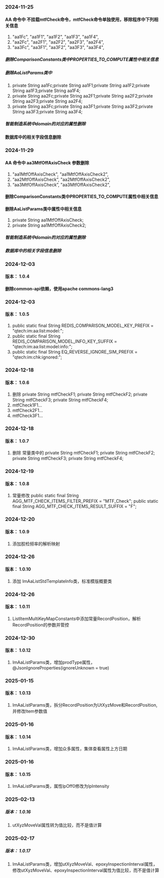### 2024-11-25
#### AA 命令中 不挂载mtfCheck命令，mtfCheck命令单独使用，移除程序中下列相关信息
1. "aa1Fc", "aa1F1", "aa1F2", "aa1F3", "aa1F4",
2. "aa2Fc", "aa2F1", "aa2F2", "aa2F3", "aa2F4",
3. "aa3Fc", "aa3F1", "aa3F2", "aa3F3", "aa3F4",
##### 删除ComparisonConstants类中PROPERTIES_TO_COMPUTE属性中相关信息
##### 删除AaListParams类中
1. private String aa1Fc;private String aa1F1;private String aa1F2;private String aa1F3;private String aa1F4;
2. private String aa2Fc;private String aa2F1;private String aa2F2;private String aa2F3;private String aa2F4;
3. private String aa3Fc;private String aa3F1;private String aa3F2;private String aa3F3;private String aa3F4;
##### 智能制造系统中domain的对应的属性删除
#### 数据库中的相关字段信息删除


### 2024-11-29
#### AA 命令中 aa3MtfOffAxisCheck 参数删除
1. "aa1MtfOffAxisCheck", "aa1MtfOffAxisCheck2",
2. “aa2MtfOffAxisCheck”, "aa2MtfOffAxisCheck2",
3. “aa3MtfOffAxisCheck”, "aa3MtfOffAxisCheck2",
#### 删除ComparisonConstants类中PROPERTIES_TO_COMPUTE属性中相关信息
#### 删除AaListParams类中属性中相关信息
1. private String aa1MtfOffAxisCheck;
2. private String aa1MtfOffAxisCheck2;
##### 智能制造系统中domain的对应的属性删除
##### 数据库中的相关字段信息删除

### 2024-12-03
#### 版本： 1.0.4
#### 删除common-api依赖，使用apache commons-lang3

### 2024-12-03
#### 版本： 1.0.5
1. public static final String REDIS_COMPARISON_MODEL_KEY_PREFIX = "qtech:im:aa:list:model:";
2. public static final String REDIS_COMPARISON_MODEL_INFO_KEY_SUFFIX = "qtech:im:aa:list:model:info:";
3. public static final String EQ_REVERSE_IGNORE_SIM_PREFIX = "qtech:im:chk:ignored:";

### 2024-12-18
#### 版本： 1.0.6
1. 删除 private String mtfCheckF1; private String mtfCheckF2; private String mtfCheckF3; private String mtfCheckF4;
2. mtfCheck1F1...
3. mtfCheck2F1...
4. mtfCheck3F1...

### 2024-12-18
#### 版本： 1.0.7
1. 删除 常量类中的 private String mtfCheckF1; private String mtfCheckF2; private String mtfCheckF3; private String mtfCheckF4;

### 2024-12-19
#### 版本： 1.0.8
1. 常量修改 public static final String AGG_MTF_CHECK_ITEMS_FILTER_PREFIX = "MTF_Check"; public static final String AGG_MTF_CHECK_ITEMS_RESULT_SUFFIX = "F";

### 2024-12-20
#### 版本： 1.0.9
1. 添加胶检频率的解析映射

### 2024-12-26
#### 版本： 1.0.10
1. 添加 ImAaListStdTemplateInfo类，标准模版概要类

### 2024-12-26
#### 版本： 1.0.11
1. ListItemMultiKeyMapConstants中添加常量RecordPosition，解析RecordPosition的参数并管控

### 2024-12-30
#### 版本： 1.0.12
1. ImAaListParams类，增加prodType属性，@JsonIgnoreProperties(ignoreUnknown = true)

### 2025-01-15
#### 版本： 1.0.13
1. ImAaListParams类，拆分RecordPosition为UtXyzMove和RecordPosition,并修改Item参数值

### 2025-01-16
#### 版本： 1.0.14
1. ImAaListParams类，增加众多属性，集体查看属性上方日期

### 2025-01-16
#### 版本： 1.0.15
1. ImAaListParams类，属性lpOff0修改为lpIntensity

### 2025-02-13
##### 版本： 1.0.16
1. utXyzMoveVal属性转为值比较，而不是值计算

### 2025-02-17
##### 版本： 1.0.17
1. ImAaListParams类，增加utXyzMoveVal、epoxyInspectionInterval属性，修改utXyzMoveVal、epoxyInspectionInterval属性为值比较，而不是值计算